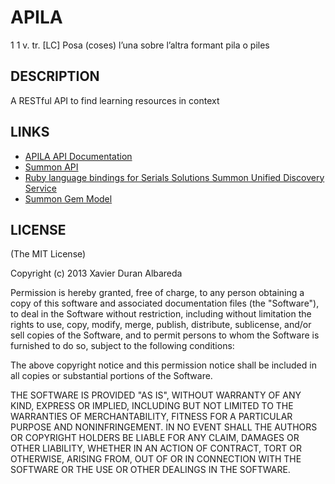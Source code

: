 # APILA

1 1 v. tr. [LC] Posa (coses) l’una sobre l’altra formant pila o piles

## DESCRIPTION

A RESTful API to find learning resources in context

## LINKS

* [APILA API Documentation](http://docs.xdurana.apiary.io/)
* [Summon API](http://api.summon.serialssolutions.com/help/api/)
* [Ruby language bindings for Serials Solutions Summon Unified Discovery Service](http://rubygems.org/gems/summon)
* [Summon Gem Model](http://rubydoc.info/gems/summon/2.0.5/frames)

## LICENSE

(The MIT License)

Copyright (c) 2013 Xavier Duran Albareda

Permission is hereby granted, free of charge, to any person obtaining a copy of this software and associated documentation files (the "Software"), to deal in the Software without restriction, including without limitation the rights to use, copy, modify, merge, publish, distribute, sublicense, and/or sell copies of the Software, and to permit persons to whom the Software is furnished to do so, subject to the following conditions:

The above copyright notice and this permission notice shall be included in all copies or substantial portions of the Software.

THE SOFTWARE IS PROVIDED "AS IS", WITHOUT WARRANTY OF ANY KIND, EXPRESS OR IMPLIED, INCLUDING BUT NOT LIMITED TO THE WARRANTIES OF MERCHANTABILITY, FITNESS FOR A PARTICULAR PURPOSE AND NONINFRINGEMENT. IN NO EVENT SHALL THE AUTHORS OR COPYRIGHT HOLDERS BE LIABLE FOR ANY CLAIM, DAMAGES OR OTHER LIABILITY, WHETHER IN AN ACTION OF CONTRACT, TORT OR OTHERWISE, ARISING FROM, OUT OF OR IN CONNECTION WITH THE SOFTWARE OR THE USE OR OTHER DEALINGS IN THE SOFTWARE.